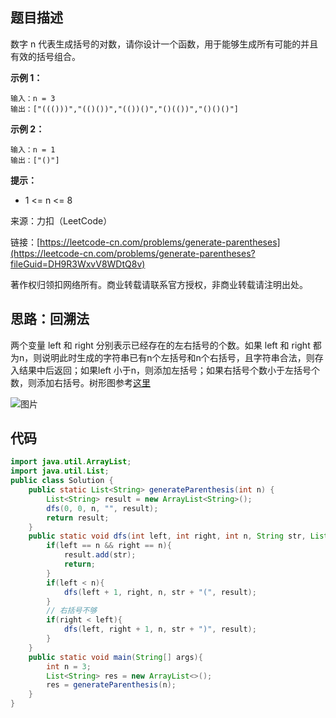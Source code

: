 ## 题目描述

数字 n 代表生成括号的对数，请你设计一个函数，用于能够生成所有可能的并且有效的括号组合。

**示例 1：**

```shell
输入：n = 3
输出：["((()))","(()())","(())()","()(())","()()()"]
```
**示例 2：**
```shell
输入：n = 1
输出：["()"]
```
**提示：**
* 1 <= n <= 8

来源：力扣（LeetCode）

链接：[https://leetcode-cn.com/problems/generate-parentheses](https://leetcode-cn.com/problems/generate-parentheses?fileGuid=DH9R3WxvV8WDtQ8v)

著作权归领扣网络所有。商业转载请联系官方授权，非商业转载请注明出处。

## 思路：回溯法

两个变量 left 和 right 分别表示已经存在的左右括号的个数。如果 left 和 right 都为n，则说明此时生成的字符串已有n个左括号和n个右括号，且字符串合法，则存入结果中后返回；如果left 小于n，则添加左括号；如果右括号个数小于左括号个数，则添加右括号。树形图参考[这里](https://leetcode-cn.com/problems/generate-parentheses/solution/ru-men-ji-bie-de-hui-su-fa-xue-hui-tao-lu-miao-don/?fileGuid=DH9R3WxvV8WDtQ8v)

![图片](https://uploader.shimo.im/f/kNcxFABQZhLYRcMr.png!thumbnail?fileGuid=DH9R3WxvV8WDtQ8v)


## 代码

```java
import java.util.ArrayList;
import java.util.List;
public class Solution {
    public static List<String> generateParenthesis(int n) {
        List<String> result = new ArrayList<String>();
        dfs(0, 0, n, "", result);
        return result;
    }
    public static void dfs(int left, int right, int n, String str, List<String> result){
        if(left == n && right == n){
            result.add(str);
            return;
        }
        if(left < n){
            dfs(left + 1, right, n, str + "(", result);
        }
        // 右括号不够
        if(right < left){
            dfs(left, right + 1, n, str + ")", result);
        }
    }
    public static void main(String[] args){
        int n = 3;
        List<String> res = new ArrayList<>();
        res = generateParenthesis(n);
    }
}
```
## 
